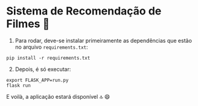 # Sistema de Recomendação de Filmes :movie_camera:

1. Para rodar, deve-se instalar primeiramente as dependências que estão no arquivo `requirements.txt`:

```
pip install -r requirements.txt
```

2. Depois, é só executar:

```
export FLASK_APP=run.py
flask run
```

E voilà, a aplicação estará disponível :top: :smile:
